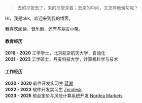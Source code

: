 > 去的尽管去了，来的尽管来着；去来的中间，又怎样地匆匆呢？

Hi，我是bkk，欢迎来到我的博客。

我喜欢阅读、音乐剧，还有与朋友小聚。

#### 教育经历
**2016 - 2020** 工学学士，北京航空航天大学，自动化  
**2021 - 2023** 工学硕士，丹麦科技大学，计算机科学与技术    

#### 工作经历 
**2020 - 2020** 软件开发实习生 [蓝湖](https://www.lanhuapp.com/)  
**2022 - 2023** 软件开发实习生 [Zendesk](https://www.zendesk.com/)  
**2023 - 2025** 前台定价与风险计算系统开发 [Nordea Markets](https://www.nordea.com/)  



<div style='display: none'>
##### [我的编程语言可视化 (WIP 🚧)](https://huangxuan.me/2020/05/05/pl-chart/)

这个图表可视化了我对于各种编程语言的使用经历、兴趣，还附带了一些评语和解释等等。 啊我知道对比编程语言是一件很有争议的事情……自娱自乐一下！不要太较真哦 ;)
</div>

<div style='display: none'>
##### 演讲与分享

- [Upgrading to Progressive Web Apps][9] · [JSConf CN 上海 2017](http://2017.jsconf.cn/)
- Building Progressive Web Apps · [CSDI 广州 2017](http://www.csdisummit.com/)
- The State of Progressive Web App · GDG IO Redux 北京 2017
- 炒冷饭 · PWA 到底是个什么玩意？· Baidu HQ 北京 2017
- [Service Worker 101][5] · GDG DevFest 北京 2016
- [Progressive Web App，复兴序章][4] · [QCon 上海 2016](http://2016.qconshanghai.com/presentation/3111)
- Progressive Web App 之我见 · GDG IO Redux 北京 2016
- [CSS Still Sucks 2015][2] · 2015
- [JavaScript 模块化七日谈][1] · 2015

[1]: //huangxuan.me/2015/07/09/js-module-7day/
[2]: //huangxuan.me/2015/12/28/css-sucks-2015/
[3]: //huangxuan.me/2016/06/05/pwa-in-my-pov/
[4]: //huangxuan.me/2016/10/20/pwa-qcon2016/
[5]: //huangxuan.me/2016/11/20/sw-101-gdgdf/
[6]: https://yanshuo.io/assets/player/?deck=58ac8598b123db0067292f92 "PWA Rehashing"
[7]: https://yanshuo.io/assets/player/?deck=593ad6fbfe88c2006a0a0d6d "The State of PWA"
[8]: https://yanshuo.io/assets/player/?deck=594d673d570c357d0698a950 "Building PWA"
[9]: //huangxuan.me/jsconfcn2017/
</div>